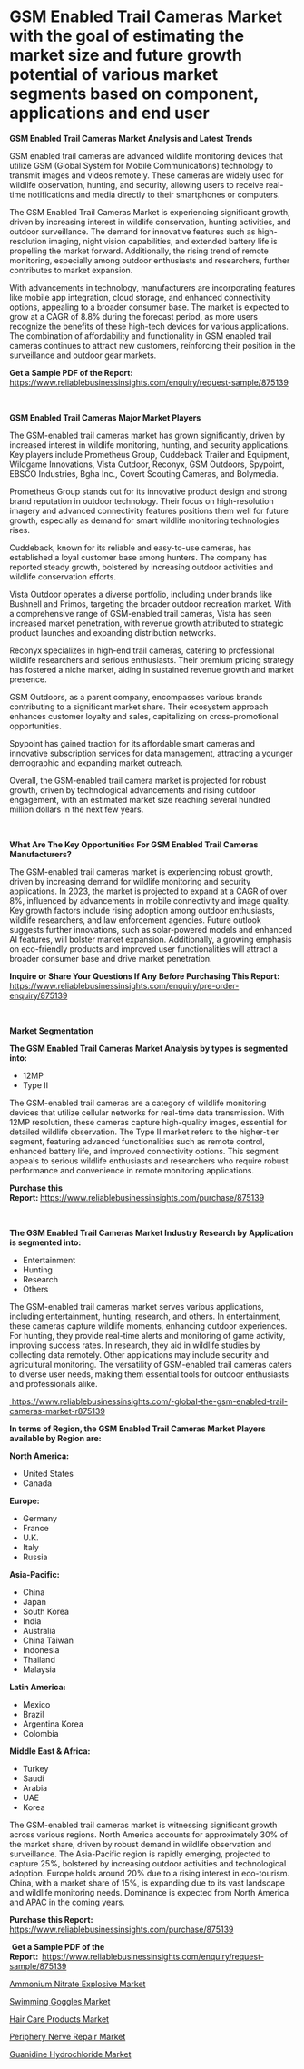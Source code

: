 <p><h1>GSM Enabled Trail Cameras Market with the goal of estimating the market size and future growth potential of various market segments based on component, applications and end user</h1></p><p><strong>GSM Enabled Trail Cameras Market Analysis and Latest Trends</strong></p>
<p><p>GSM enabled trail cameras are advanced wildlife monitoring devices that utilize GSM (Global System for Mobile Communications) technology to transmit images and videos remotely. These cameras are widely used for wildlife observation, hunting, and security, allowing users to receive real-time notifications and media directly to their smartphones or computers. </p><p>The GSM Enabled Trail Cameras Market is experiencing significant growth, driven by increasing interest in wildlife conservation, hunting activities, and outdoor surveillance. The demand for innovative features such as high-resolution imaging, night vision capabilities, and extended battery life is propelling the market forward. Additionally, the rising trend of remote monitoring, especially among outdoor enthusiasts and researchers, further contributes to market expansion.</p><p>With advancements in technology, manufacturers are incorporating features like mobile app integration, cloud storage, and enhanced connectivity options, appealing to a broader consumer base. The market is expected to grow at a CAGR of 8.8% during the forecast period, as more users recognize the benefits of these high-tech devices for various applications. The combination of affordability and functionality in GSM enabled trail cameras continues to attract new customers, reinforcing their position in the surveillance and outdoor gear markets.</p></p>
<p><strong>Get a Sample PDF of the Report:&nbsp;</strong> <a href="https://www.reliablebusinessinsights.com/enquiry/request-sample/875139?utm_campaign=118&utm_medium=2&utm_source=Github&utm_content=ia&utm_term=25122024&utm_id=gsm-enabled-trail-cameras">https://www.reliablebusinessinsights.com/enquiry/request-sample/875139</a></p>
<p>&nbsp;</p>
<p><strong>GSM Enabled Trail Cameras Major Market Players</strong></p>
<p><p>The GSM-enabled trail cameras market has grown significantly, driven by increased interest in wildlife monitoring, hunting, and security applications. Key players include Prometheus Group, Cuddeback Trailer and Equipment, Wildgame Innovations, Vista Outdoor, Reconyx, GSM Outdoors, Spypoint, EBSCO Industries, Bgha Inc., Covert Scouting Cameras, and Bolymedia.</p><p>Prometheus Group stands out for its innovative product design and strong brand reputation in outdoor technology. Their focus on high-resolution imagery and advanced connectivity features positions them well for future growth, especially as demand for smart wildlife monitoring technologies rises.</p><p>Cuddeback, known for its reliable and easy-to-use cameras, has established a loyal customer base among hunters. The company has reported steady growth, bolstered by increasing outdoor activities and wildlife conservation efforts.</p><p>Vista Outdoor operates a diverse portfolio, including under brands like Bushnell and Primos, targeting the broader outdoor recreation market. With a comprehensive range of GSM-enabled trail cameras, Vista has seen increased market penetration, with revenue growth attributed to strategic product launches and expanding distribution networks.</p><p>Reconyx specializes in high-end trail cameras, catering to professional wildlife researchers and serious enthusiasts. Their premium pricing strategy has fostered a niche market, aiding in sustained revenue growth and market presence.</p><p>GSM Outdoors, as a parent company, encompasses various brands contributing to a significant market share. Their ecosystem approach enhances customer loyalty and sales, capitalizing on cross-promotional opportunities.</p><p>Spypoint has gained traction for its affordable smart cameras and innovative subscription services for data management, attracting a younger demographic and expanding market outreach.</p><p>Overall, the GSM-enabled trail camera market is projected for robust growth, driven by technological advancements and rising outdoor engagement, with an estimated market size reaching several hundred million dollars in the next few years.</p></p>
<p>&nbsp;</p>
<p><strong>What Are The Key Opportunities For GSM Enabled Trail Cameras Manufacturers?</strong></p>
<p><p>The GSM-enabled trail cameras market is experiencing robust growth, driven by increasing demand for wildlife monitoring and security applications. In 2023, the market is projected to expand at a CAGR of over 8%, influenced by advancements in mobile connectivity and image quality. Key growth factors include rising adoption among outdoor enthusiasts, wildlife researchers, and law enforcement agencies. Future outlook suggests further innovations, such as solar-powered models and enhanced AI features, will bolster market expansion. Additionally, a growing emphasis on eco-friendly products and improved user functionalities will attract a broader consumer base and drive market penetration.</p></p>
<p><strong>Inquire or Share Your Questions If Any Before Purchasing This Report:</strong> <a href="https://www.reliablebusinessinsights.com/enquiry/pre-order-enquiry/875139?utm_campaign=118&utm_medium=2&utm_source=Github&utm_content=ia&utm_term=25122024&utm_id=gsm-enabled-trail-cameras">https://www.reliablebusinessinsights.com/enquiry/pre-order-enquiry/875139</a></p>
<p>&nbsp;</p>
<p><strong>Market Segmentation</strong></p>
<p><strong>The GSM Enabled Trail Cameras Market Analysis by types is segmented into:</strong></p>
<p><ul><li>12MP</li><li>Type II</li></ul></p>
<p><p>The GSM-enabled trail cameras are a category of wildlife monitoring devices that utilize cellular networks for real-time data transmission. With 12MP resolution, these cameras capture high-quality images, essential for detailed wildlife observation. The Type II market refers to the higher-tier segment, featuring advanced functionalities such as remote control, enhanced battery life, and improved connectivity options. This segment appeals to serious wildlife enthusiasts and researchers who require robust performance and convenience in remote monitoring applications.</p></p>
<p><strong>Purchase this Report:&nbsp;</strong><a href="https://www.reliablebusinessinsights.com/purchase/875139?utm_campaign=118&utm_medium=2&utm_source=Github&utm_content=ia&utm_term=25122024&utm_id=gsm-enabled-trail-cameras">https://www.reliablebusinessinsights.com/purchase/875139</a></p>
<p>&nbsp;</p>
<p><strong>The GSM Enabled Trail Cameras Market Industry Research by Application is segmented into:</strong></p>
<p><ul><li>Entertainment</li><li>Hunting</li><li>Research</li><li>Others</li></ul></p>
<p><p>The GSM-enabled trail cameras market serves various applications, including entertainment, hunting, research, and others. In entertainment, these cameras capture wildlife moments, enhancing outdoor experiences. For hunting, they provide real-time alerts and monitoring of game activity, improving success rates. In research, they aid in wildlife studies by collecting data remotely. Other applications may include security and agricultural monitoring. The versatility of GSM-enabled trail cameras caters to diverse user needs, making them essential tools for outdoor enthusiasts and professionals alike.</p></p>
<p><a href="https://www.reliablebusinessinsights.com/-global-the-gsm-enabled-trail-cameras-market-r875139?utm_campaign=118&utm_medium=2&utm_source=Github&utm_content=ia&utm_term=25122024&utm_id=gsm-enabled-trail-cameras">&nbsp;https://www.reliablebusinessinsights.com/-global-the-gsm-enabled-trail-cameras-market-r875139</a></p>
<p><strong>In terms of Region, the GSM Enabled Trail Cameras Market Players available by Region are:</strong></p>
<p>
    <p> <strong> North America: </strong>
        <ul>
            <li>United States</li>
            <li>Canada</li>
        </ul>
        </p> 
    <p> <strong> Europe: </strong>
        <ul>
            <li>Germany</li>
            <li>France</li>
            <li>U.K.</li>
            <li>Italy</li>
            <li>Russia</li>
        </ul>
        </p> 
    <p> <strong> Asia-Pacific: </strong>
        <ul>
            <li>China</li>
            <li>Japan</li>
            <li>South Korea</li>
            <li>India</li>
            <li>Australia</li>
            <li>China Taiwan</li>
            <li>Indonesia</li>
            <li>Thailand</li>
            <li>Malaysia</li>
        </ul>
        </p> 
    <p> <strong> Latin America: </strong>
        <ul>
            <li>Mexico</li>
            <li>Brazil</li>
            <li>Argentina Korea</li>
            <li>Colombia</li>
        </ul>
        </p> 
    <p> <strong> Middle East & Africa: </strong>
        <ul>
            <li>Turkey</li>
            <li>Saudi</li>
            <li>Arabia</li>
            <li>UAE</li>
            <li>Korea</li>
        </ul>
    </p>
    </p>
<p><p>The GSM-enabled trail cameras market is witnessing significant growth across various regions. North America accounts for approximately 30% of the market share, driven by robust demand in wildlife observation and surveillance. The Asia-Pacific region is rapidly emerging, projected to capture 25%, bolstered by increasing outdoor activities and technological adoption. Europe holds around 20% due to a rising interest in eco-tourism. China, with a market share of 15%, is expanding due to its vast landscape and wildlife monitoring needs. Dominance is expected from North America and APAC in the coming years.</p></p>
<p><strong>Purchase this Report: </strong><a href="https://www.reliablebusinessinsights.com/purchase/875139?utm_campaign=118&utm_medium=2&utm_source=Github&utm_content=ia&utm_term=25122024&utm_id=gsm-enabled-trail-cameras">https://www.reliablebusinessinsights.com/purchase/875139</a></p>
<p>&nbsp;<strong>Get a Sample PDF of the Report:&nbsp;&nbsp;</strong><a href="https://www.reliablebusinessinsights.com/enquiry/request-sample/875139?utm_campaign=118&utm_medium=2&utm_source=Github&utm_content=ia&utm_term=25122024&utm_id=gsm-enabled-trail-cameras">https://www.reliablebusinessinsights.com/enquiry/request-sample/875139</a></p>
<p><strong></strong></p>
<p><p><a href="https://www.linkedin.com/pulse/trends-ammonium-nitrate-explosive-market-2024-2031-expected-6avbf?utm_campaign=118&utm_medium=2&utm_source=Github&utm_content=ia&utm_term=25122024&utm_id=gsm-enabled-trail-cameras">Ammonium Nitrate Explosive Market</a></p><p><a href="https://www.linkedin.com/pulse/swimming-goggles-market-analysis-post-pandemic-reset-emerging-ros9c?utm_campaign=118&utm_medium=2&utm_source=Github&utm_content=ia&utm_term=25122024&utm_id=gsm-enabled-trail-cameras">Swimming Goggles Market</a></p><p><a href="https://github.com/jaquelynhasenaue8/Market-Research-Report-List-1/blob/main/hair-care-products-market.md?utm_campaign=118&utm_medium=2&utm_source=Github&utm_content=ia&utm_term=25122024&utm_id=gsm-enabled-trail-cameras">Hair Care Products Market</a></p><p><a href="https://github.com/arvelm4nthig/Market-Research-Report-List-1/blob/main/periphery-nerve-repair-market.md?utm_campaign=118&utm_medium=2&utm_source=Github&utm_content=ia&utm_term=25122024&utm_id=gsm-enabled-trail-cameras">Periphery Nerve Repair Market</a></p><p><a href="https://www.linkedin.com/pulse/guanidine-hydrochloride-market-size-overview-growth-analysis-b3b7f?utm_campaign=118&utm_medium=2&utm_source=Github&utm_content=ia&utm_term=25122024&utm_id=gsm-enabled-trail-cameras">Guanidine Hydrochloride Market</a></p></p>